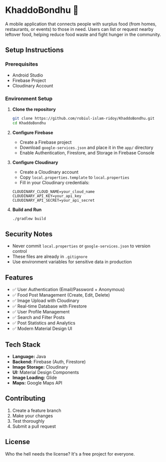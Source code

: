 # KhaddoBondhu 🍱

A mobile application that connects people with surplus food (from homes, restaurants, or events) to those in need. Users can list or request nearby leftover food, helping reduce food waste and fight hunger in the community.

## Setup Instructions

### Prerequisites
- Android Studio
- Firebase Project
- Cloudinary Account

### Environment Setup

1. **Clone the repository**
   ```bash
   git clone https://github.com/robiul-islam-ridoy/KhaddoBondhu.git
   cd KhaddoBondhu
   ```

2. **Configure Firebase**
   - Create a Firebase project
   - Download `google-services.json` and place it in the `app/` directory
   - Enable Authentication, Firestore, and Storage in Firebase Console

3. **Configure Cloudinary**
   - Create a Cloudinary account
   - Copy `local.properties.template` to `local.properties`
   - Fill in your Cloudinary credentials:
   ```properties
   CLOUDINARY_CLOUD_NAME=your_cloud_name
   CLOUDINARY_API_KEY=your_api_key
   CLOUDINARY_API_SECRET=your_api_secret
   ```

4. **Build and Run**
   ```bash
   ./gradlew build
   ```

## Security Notes

- Never commit `local.properties` or `google-services.json` to version control
- These files are already in `.gitignore`
- Use environment variables for sensitive data in production

## Features

- ✅ User Authentication (Email/Password + Anonymous)
- ✅ Food Post Management (Create, Edit, Delete)
- ✅ Image Upload with Cloudinary
- ✅ Real-time Database with Firestore
- ✅ User Profile Management
- ✅ Search and Filter Posts
- ✅ Post Statistics and Analytics
- ✅ Modern Material Design UI

## Tech Stack

- **Language:** Java
- **Backend:** Firebase (Auth, Firestore)
- **Image Storage:** Cloudinary
- **UI:** Material Design Components
- **Image Loading:** Glide
- **Maps:** Google Maps API

## Contributing

1. Create a feature branch
2. Make your changes
3. Test thoroughly
4. Submit a pull request

## License

Who the hell needs the license? It's a free project for everyone.
